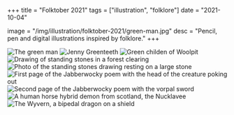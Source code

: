 +++
title = "Folktober 2021"
tags = ["illustration", "folklore"]
date = "2021-10-04"

image = "/img/illustration/folktober-2021/green-man.jpg"
desc = "Pencil, pen and digital illustrations inspired by folklore."
+++

![The green man](/img/illustration/folktober-2021/green-man.jpg "The green man")
![Jenny Greenteeth](/img/illustration/folktober-2021/jenny-greenteeth.jpg "Jenny Greenteeth")
![Green childen of Woolpit](/img/illustration/folktober-2021/green-children-woolpit.jpg "Green childen of Woolpit")
![Drawing of standing stones in a forest clearing](/img/illustration/folktober-2021/standing-stones.jpg "Drawing of standing stones in a forest clearing")
![Photo of the standing stones drawing resting on a large stone](/img/illustration/folktober-2021/standing-stones-photo.jpg "Photo of the standing stones drawing resting on a large stone")
![First page of the Jabberwocky poem with the head of the creature poking out](/img/illustration/folktober-2021/jabberwock-1.jpg "First page of the Jabberwocky poem with the head of the creature poking out")
![Second page of the Jabberwocky poem with the vorpal sword](/img/illustration/folktober-2021/jabberwock-2.jpg "Second page of the Jabberwocky poem with the vorpal sword")
![A human horse hybrid demon from scotland, the Nucklavee](/img/illustration/folktober-2021/nucklavee.jpg "A human horse hybrid demon from scotland, the Nucklavee")
![The Wyvern, a bipedal dragon on a shield](/img/illustration/folktober-2021/wyvern.jpg "The Wyvern, a bipedal dragon on a shield")
